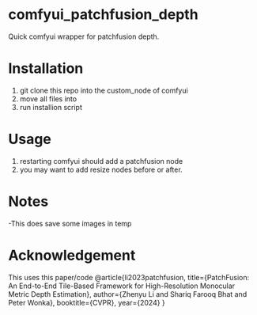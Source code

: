 # comfyui_patchfusion_depth
Quick comfyui wrapper for patchfusion depth.

# Installation 
1. git clone this repo into the custom_node of comfyui
2. move all files into
3. run installion script

# Usage
1. restarting comfyui should add a patchfusion node
2. you may want to add resize nodes before or after.

# Notes
-This does save some images in temp


# Acknowledgement
This uses this paper/code
@article{li2023patchfusion,
    title={PatchFusion: An End-to-End Tile-Based Framework for High-Resolution Monocular Metric Depth Estimation}, 
    author={Zhenyu Li and Shariq Farooq Bhat and Peter Wonka},
    booktitle={CVPR},
    year={2024}
}
